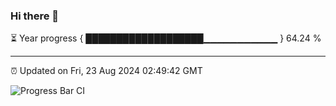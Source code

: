 ### Hi there 👋

⏳ Year progress { ███████████████████▁▁▁▁▁▁▁▁▁▁▁ } 64.24 %

---

⏰ Updated on Fri, 23 Aug 2024 02:49:42 GMT

![Progress Bar CI](https://github.com/IshwaranRudhara/GIT-ACTION/workflows/Progress%20Bar%20CI/badge.svg)
